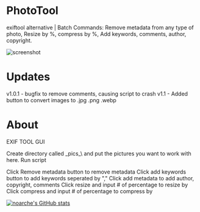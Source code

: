 # PhotoTool
exiftool alternative | Batch Commands: Remove metadata from any type of photo, Resize by %, compress by %, Add keywords, comments, author, copyright.

![screenshot](https://github.com/noarche/PhotoTool-GUI/blob/main/September%2030%202023%200803%20AM.jpg?raw=true)

# Updates
v1.0.1 - bugfix to remove comments, causing script to crash
v1.1 - Added button to convert images to .jpg .png .webp
# About

EXIF TOOL GUI

Create directory called \_pics_\ and put the pictures you want to work with here.
Run script

Click Remove metadata button to remove metadata
Click add keywords button to add keywords seperated by ","
Click add metadata to add author, copyright, comments
Click resize and input # of percentage to resize by
Click compress and input # of percentage to compress by

[![noarche's GitHub stats](https://github-readme-stats.vercel.app/api?username=noarche)](https://github.com/noarche/github-readme-stats)
